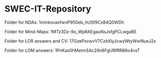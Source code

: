 # SWEC-IT-Repository

Folder for NDAs: 
1minkovanfwvP950eb_hUSf9Cx84Q0WDh

Folder for Mind-Maps: 
1MTz3Dz-9o_WpRAEgauNsJsfgPCLwgaBE

Folder for LOR answers and CV: 
17GzePxcwvV7CzbXIyJcwzWtyWwNueJ2x

Folder for LOM answers: 
1PnKas0hMetmSAc29n8FgURfRR66o4vsT

